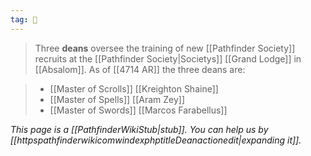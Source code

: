 ```yaml
---
tag: 👤️
---
```

> Three **deans** oversee the training of new [[Pathfinder Society]] recruits at the [[Pathfinder Society|Societys]] [[Grand Lodge]] in [[Absalom]].  As of [[4714 AR]] the three deans are:

> - [[Master of Scrolls]] [[Kreighton Shaine]]
> - [[Master of Spells]] [[Aram Zey]]
> - [[Master of Swords]] [[Marcos Farabellus]]


*This page is a [[PathfinderWikiStub|stub]]. You can help us by [[httpspathfinderwikicomwindexphptitleDeanactionedit|expanding it]].*







